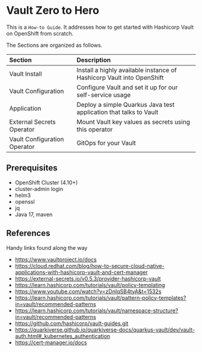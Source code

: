 # Vault Zero to Hero 

This is a `How-to Guide`. It addresses how to get started with Hashicorp Vault on OpenShift from scratch.

The Sections are organized as follows.

| Section                      | Description                                                           |
|:-----------------------------|:----------------------------------------------------------------------|
| Vault Install                | Install a highly available instance of Hashicorp Vault into OpenShift |
| Vault Configuration          | Configure Vault and set it up for our self-service usage              |
| Application                  | Deploy a simple Quarkus Java test application that talks to Vault     |
| External Secrets Operator    | Mount Vault key values as secrets using this operator                 |
| Vault Configuration Operator | GitOps for your Vault                                                 |

## Prerequisites

- OpenShift Cluster (4.10+)
- cluster-admin login
- helm3
- openssl
- jq
- Java 17, maven

## References

Handy links found along the way

- https://www.vaultproject.io/docs
- https://cloud.redhat.com/blog/how-to-secure-cloud-native-applications-with-hashicorp-vault-and-cert-manager
- https://external-secrets.io/v0.5.3/provider-hashicorp-vault
- https://learn.hashicorp.com/tutorials/vault/policy-templating
- https://www.youtube.com/watch?v=zDnIqSB4tyA&t=1532s
- https://learn.hashicorp.com/tutorials/vault/pattern-policy-templates?in=vault/recommended-patterns
- https://learn.hashicorp.com/tutorials/vault/namespace-structure?in=vault/recommended-patterns
- https://github.com/hashicorp/vault-guides.git
- https://quarkiverse.github.io/quarkiverse-docs/quarkus-vault/dev/vault-auth.html#_kubernetes_authentication
- https://cert-manager.io/docs
